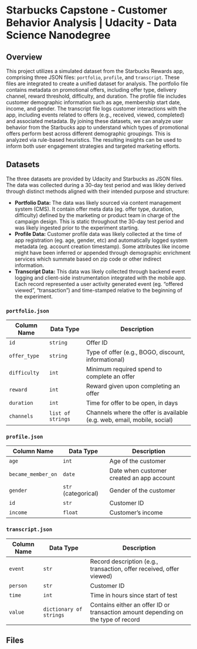 # Starbucks Capstone - Customer Behavior Analysis | Udacity - Data Science Nanodegree
## Overview
This project utilizes a simulated dataset from the Starbucks Rewards app, comprising three JSON files: `portfolio`, `profile`, and `transcript`. These files are integrated to create a unified dataset for analysis. The portfolio file contains metadata on promotional offers, including offer type, delivery channel, reward threshold, difficulty, and duration. The profile file includes customer demographic information such as age, membership start date, income, and gender. The transcript file logs customer interactions with the app, including events related to offers (e.g., received, viewed, completed) and associated metadata. By joining these datasets, we can analyze user behavior from the Starbucks app to understand which types of promotional offers perform best across different demographic groupings. This is analyzed via rule-based heuristics. The resulting insights can be used to inform both user engagement strategies and targeted marketing efforts.

## Datasets
The three datasets are provided by Udacity and Starbucks as JSON files. The data was collected during a 30-day test period and was likley derived through distinct methods aligned with their intended purpose and structure:
- **Portfolio Data:** The data was likely sourced via content management system (CMS). It contain offer meta data (eg. offer type, duration, difficulty) defined by the marketing or product team in charge of the campaign design.  This is static throughout the 30-day test period and was likely ingested prior to the experiment starting. 
- **Profile Data:** Customer profile data was likely collected at the time of app registration (eg. age, gender, etc) and automatically logged system metadata (eg. account creation timestamp). Some attributes like income might have been inferred or appended through demographic enrichment services which summate based on zip code or other indirect information. 
- **Transcript Data:** This data was likely collected through backend event logging and client-side instrumentation integrated with the mobile app. Each record represented a user activity generated event (eg. “offered viewed”, “transaction”) and time-stamped relative to the beginning of the experiment. 

### `portfolio.json` 

| Column Name | Data Type        | Description                                           |
|-------------|------------------|-------------------------------------------------------|
| `id`        | `string`         | Offer ID                                              |
| `offer_type`| `string`         | Type of offer (e.g., BOGO, discount, informational)   |
| `difficulty`| `int`            | Minimum required spend to complete an offer           |
| `reward`    | `int`            | Reward given upon completing an offer                 |
| `duration`  | `int`            | Time for offer to be open, in days                    |
| `channels`  | `list of strings`| Channels where the offer is available (e.g. web, email, mobile, social) |

### `profile.json` 

| Column Name       | Data Type         | Description                                  |
|-------------------|-------------------|----------------------------------------------|
| `age`             | `int`             | Age of the customer                          |
| `became_member_on`| `date`            | Date when customer created an app account    |
| `gender`          | `str` (categorical)| Gender of the customer                       |
| `id`              | `str`             | Customer ID                                   |
| `income`          | `float`           | Customer’s income                            |

### `transcript.json`

| Column Name | Data Type            | Description                                                                          |
|-------------|----------------------|--------------------------------------------------------------------------------------|
| `event`     | `str`                | Record description (e.g., transaction, offer received, offer viewed)                |
| `person`    | `str`                | Customer ID                                                                          |
| `time`      | `int`                | Time in hours since start of test                                                   |
| `value`     | `dictionary of strings`  | Contains either an offer ID or transaction amount depending on the type of record   |

## Files
